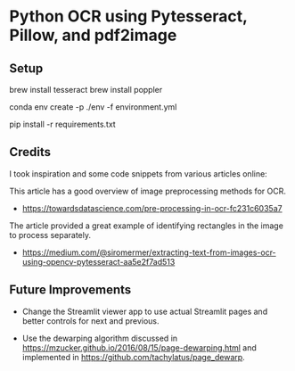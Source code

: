 # Python OCR using Pytesseract, Pillow, and pdf2image

## Setup

brew install tesseract
brew install poppler


conda env create -p ./env  -f environment.yml

pip install -r requirements.txt

## Credits

I took inspiration and some code snippets from various articles online:

This article has a good overview of image preprocessing methods for OCR.

- <https://towardsdatascience.com/pre-processing-in-ocr-fc231c6035a7>

The article provided a great example of identifying rectangles in the image to process separately.

- <https://medium.com/@siromermer/extracting-text-from-images-ocr-using-opencv-pytesseract-aa5e2f7ad513>

## Future Improvements

- Change the Streamlit viewer app to use actual Streamlit pages and better controls for next and previous.

- Use the dewarping algorithm discussed in <https://mzucker.github.io/2016/08/15/page-dewarping.html> and implemented in <https://github.com/tachylatus/page_dewarp>.

